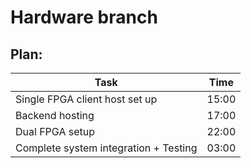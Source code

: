 # Hardware branch

## Plan:
| Task | Time
|---|---|
| Single FPGA client host set up | 15:00 |
| Backend hosting | 17:00 |
| Dual FPGA setup | 22:00 |
| Complete system integration + Testing | 03:00 |

